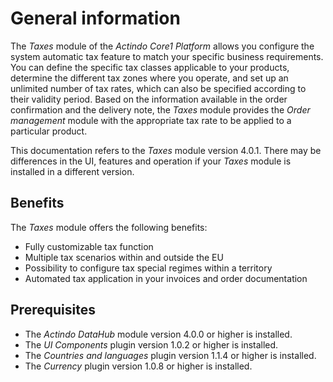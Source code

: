 # General information

The *Taxes* module of the *Actindo Core1 Platform* allows you configure the system automatic tax feature to match your specific business requirements. You can define the specific tax classes applicable to your products, determine the different tax zones where you operate, and set up an unlimited number of tax rates, which can also be specified according to their validity period. Based on the information available in the order confirmation and the delivery note, the *Taxes* module provides the *Order management* module with the appropriate tax rate to be applied to a particular product.

This documentation refers to the *Taxes* module version 4.0.1. There may be differences in the UI, features and operation if your *Taxes* module is installed in a different version.


## Benefits

The *Taxes* module offers the following benefits:  
- Fully customizable tax function
- Multiple tax scenarios within and outside the EU
- Possibility to configure tax special regimes within a territory
- Automated tax application in your invoices and order documentation


## Prerequisites

- The *Actindo DataHub* module version 4.0.0 or higher is installed.
- The *UI Components* plugin version 1.0.2 or higher is installed.
- The *Countries and languages* plugin version 1.1.4 or higher is installed.
- The *Currency* plugin version 1.0.8 or higher is installed.
